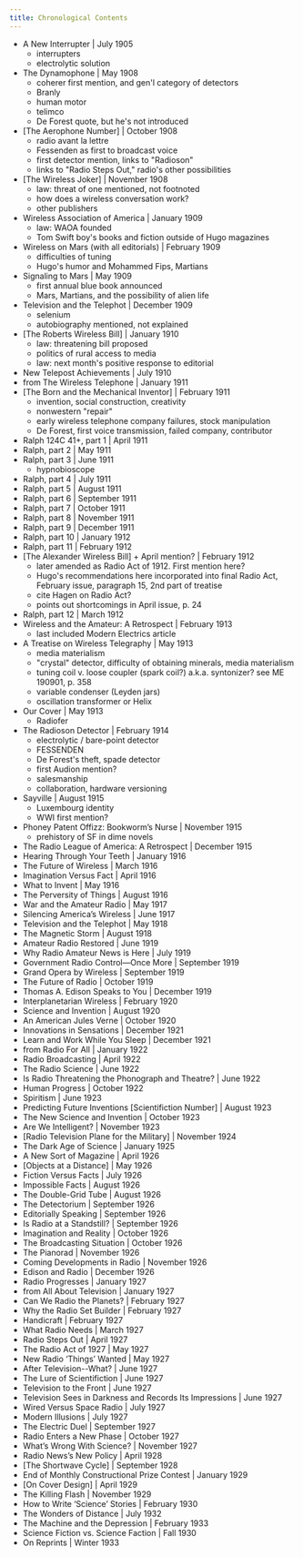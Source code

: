 ```yaml
---
title: Chronological Contents
---
```


- A New Interrupter | July 1905
    - interrupters
    - electrolytic solution
- The Dynamophone | May 1908
    - coherer first mention, and gen'l category of detectors
    - Branly
    - human motor
    - telimco
    - De Forest quote, but he's not introduced
- [The Aerophone Number] | October 1908
    - radio avant la lettre
    - Fessenden as first to broadcast voice
    - first detector mention, links to "Radioson"
    - links to "Radio Steps Out," radio's other possibilities
- [The Wireless Joker] | November 1908
    - law: threat of one mentioned, not footnoted
    - how does a wireless conversation work?
    - other publishers
- Wireless Association of America | January 1909
    - law: WAOA founded
    - Tom Swift boy's books and fiction outside of Hugo magazines
- Wireless on Mars (with all editorials) | February 1909
    - difficulties of tuning
    - Hugo's humor and Mohammed Fips, Martians
- Signaling to Mars | May 1909
    - first annual blue book announced
    - Mars, Martians, and the possibility of alien life
- Television and the Telephot | December 1909
    - selenium
    - autobiography mentioned, not explained
- [The Roberts Wireless Bill] | January 1910
    - law: threatening bill proposed
    - politics of rural access to media
    - law: next month's positive response to editorial
- New Telepost Achievements | July 1910
- from The Wireless Telephone | January 1911
- [The Born and the Mechanical Inventor] | February 1911
    - invention, social construction, creativity
    - nonwestern "repair"
    - early wireless telephone company failures, stock manipulation
    - De Forest, first voice transmission, failed company, contributor
- Ralph 124C 41+, part 1 | April 1911
- Ralph, part 2 | May 1911
- Ralph, part 3 | June 1911
    - hypnobioscope
- Ralph, part 4 | July 1911
- Ralph, part 5 | August 1911
- Ralph, part 6 | September 1911
- Ralph, part 7 | October 1911
- Ralph, part 8 | November 1911
- Ralph, part 9 | December 1911
- Ralph, part 10 | January 1912
- Ralph, part 11 | February 1912
- [The Alexander Wireless Bill] + April mention? | February 1912
    - later amended as Radio Act of 1912. First mention here?
    - Hugo's recommendations here incorporated into final Radio Act, February issue, paragraph 15, 2nd part of treatise
    - cite Hagen on Radio Act?
    - points out shortcomings in April issue, p. 24
- Ralph, part 12 | March 1912
- Wireless and the Amateur: A Retrospect | February 1913
    - last included Modern Electrics article
- A Treatise on Wireless Telegraphy | May 1913
    - media materialism
    - "crystal" detector, difficulty of obtaining minerals, media materialism
    - tuning coil v. loose coupler (spark coil?)  a.k.a. syntonizer? see ME 190901, p. 358
    - variable condenser (Leyden jars)
    - oscillation transformer or Helix
- Our Cover | May 1913
    - Radiofer
- The Radioson Detector | February 1914
    - electrolytic / bare-point detector
    - FESSENDEN
    - De Forest's theft, spade detector
    - first Audion mention?
    - salesmanship
    - collaboration, hardware versioning
- Sayville | August 1915
    - Luxembourg identity
    - WWI first mention?
- Phoney Patent Offizz: Bookworm’s Nurse | November 1915
    - prehistory of SF in dime novels
- The Radio League of America: A Retrospect | December 1915
- Hearing Through Your Teeth | January 1916
- The Future of Wireless | March 1916
- Imagination Versus Fact | April 1916
- What to Invent | May 1916
- The Perversity of Things | August 1916
- War and the Amateur Radio | May 1917
- Silencing America’s Wireless | June 1917
- Television and the Telephot | May 1918
- The Magnetic Storm | August 1918
- Amateur Radio Restored | June 1919
- Why Radio Amateur News is Here | July 1919
- Government Radio Control—Once More | September 1919
- Grand Opera by Wireless | September 1919
- The Future of Radio | October 1919
- Thomas A. Edison Speaks to You | December 1919
- Interplanetarian Wireless | February 1920
- Science and Invention | August 1920
- An American Jules Verne | October 1920
- Innovations in Sensations | December 1921
- Learn and Work While You Sleep | December 1921
- from Radio For All | January 1922
- Radio Broadcasting | April 1922
- The Radio Science | June 1922
- Is Radio Threatening the Phonograph and Theatre? | June 1922
- Human Progress | October 1922
- Spiritism | June 1923
- Predicting Future Inventions [Scientifiction Number] | August 1923
- The New Science and Invention | October 1923
- Are We Intelligent? | November 1923
- [Radio Television Plane for the Military] | November 1924
- The Dark Age of Science  | January 1925
- A New Sort of Magazine | April 1926
- [Objects at a Distance] | May 1926
- Fiction Versus Facts | July 1926
- Impossible Facts | August 1926
- The Double-Grid Tube | August 1926
- The Detectorium | September 1926
- Editorially Speaking | September 1926
- Is Radio at a Standstill? | September 1926
- Imagination and Reality | October 1926
- The Broadcasting Situation | October 1926
- The Pianorad | November 1926
- Coming Developments in Radio | November 1926
- Edison and Radio | December 1926
- Radio Progresses | January 1927
- from All About Television | January 1927
- Can We Radio the Planets? | February 1927
- Why the Radio Set Builder | February 1927
- Handicraft | February 1927
- What Radio Needs | March 1927
- Radio Steps Out | April 1927
- The Radio Act of 1927 | May 1927
- New Radio ‘Things’ Wanted | May 1927
- After Television--What? | June 1927
- The Lure of Scientifiction | June 1927
- Television to the Front | June 1927
- Television Sees in Darkness and Records Its Impressions | June 1927
- Wired Versus Space Radio | July 1927
- Modern Illusions | July 1927
- The Electric Duel | September 1927
- Radio Enters a New Phase | October 1927
- What’s Wrong With Science? | November 1927
- Radio News’s New Policy | April 1928
- [The Shortwave Cycle] | September 1928
- End of Monthly Constructional Prize Contest | January 1929
- [On Cover Design] | April 1929
- The Killing Flash | November 1929
- How to Write ‘Science’ Stories | February 1930
- The Wonders of Distance | July 1932
- The Machine and the Depression | February 1933
- Science Fiction vs. Science Faction | Fall 1930
- On Reprints | Winter 1933